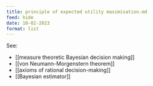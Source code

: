 ```yaml
---
title: principle of expected utility maximisation.md
feed: hide
date: 10-02-2023
format: list
---
```



See:
- [[measure theoretic Bayesian decision making]]
- [[von Neumann-Morgenstern theorem]]
- [[axioms of rational decision-making]]
- [[Bayesian estimator]]